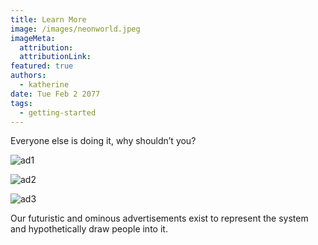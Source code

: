 ```yaml
---
title: Learn More
image: /images/neonworld.jpeg
imageMeta:
  attribution:
  attributionLink:
featured: true
authors:
  - katherine
date: Tue Feb 2 2077
tags:
  - getting-started
---
```

Everyone else is doing it, why shouldn’t you?

![ad1](/images/kaytherian.jpg)

![ad2](/images/katherian2.jpg)

![ad3](/images/thecrown.jpg)

Our futuristic and ominous advertisements exist to represent the system and hypothetically draw people into it.
